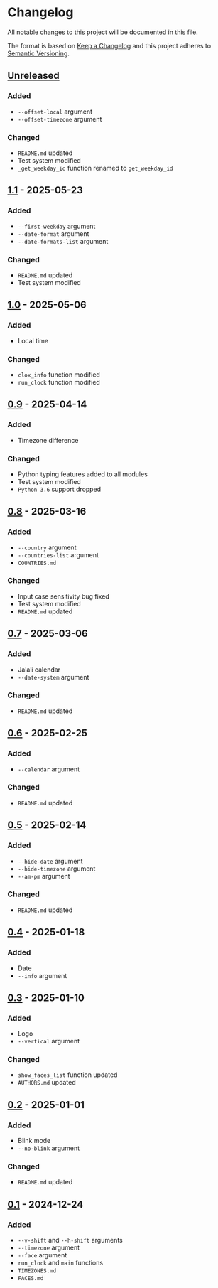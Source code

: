 # Changelog
All notable changes to this project will be documented in this file.

The format is based on [Keep a Changelog](http://keepachangelog.com/en/1.0.0/)
and this project adheres to [Semantic Versioning](http://semver.org/spec/v2.0.0.html).

## [Unreleased]
### Added
- `--offset-local` argument
- `--offset-timezone` argument
### Changed
- `README.md` updated
- Test system modified
- `_get_weekday_id` function renamed to `get_weekday_id`
## [1.1] - 2025-05-23
### Added
- `--first-weekday` argument
- `--date-format` argument
- `--date-formats-list` argument
### Changed
- `README.md` updated
- Test system modified
## [1.0] - 2025-05-06
### Added
- Local time
### Changed
- `clox_info` function modified
- `run_clock` function modified
## [0.9] - 2025-04-14
### Added
- Timezone difference
### Changed
- Python typing features added to all modules
- Test system modified
- `Python 3.6` support dropped
## [0.8] - 2025-03-16
### Added
- `--country` argument
- `--countries-list` argument
- `COUNTRIES.md`
### Changed
- Input case sensitivity bug fixed
- Test system modified
- `README.md` updated
## [0.7] - 2025-03-06
### Added
- Jalali calendar
- `--date-system` argument
### Changed
- `README.md` updated
## [0.6] - 2025-02-25
### Added
- `--calendar` argument
### Changed
- `README.md` updated
## [0.5] - 2025-02-14
### Added
- `--hide-date` argument
- `--hide-timezone` argument
- `--am-pm` argument
### Changed
- `README.md` updated
## [0.4] - 2025-01-18
### Added
- Date
- `--info` argument
## [0.3] - 2025-01-10
### Added
- Logo
- `--vertical` argument
### Changed
- `show_faces_list` function updated
- `AUTHORS.md` updated
## [0.2] - 2025-01-01
### Added
- Blink mode
- `--no-blink` argument
### Changed
- `README.md` updated
## [0.1] - 2024-12-24
### Added
- `--v-shift` and `--h-shift` arguments
- `--timezone` argument
- `--face` argument
- `run_clock` and `main` functions
- `TIMEZONES.md`
- `FACES.md`

[Unreleased]: https://github.com/sepandhaghighi/clox/compare/v1.1...dev
[1.1]: https://github.com/sepandhaghighi/clox/compare/v1.0...v1.1
[1.0]: https://github.com/sepandhaghighi/clox/compare/v0.9...v1.0
[0.9]: https://github.com/sepandhaghighi/clox/compare/v0.8...v0.9
[0.8]: https://github.com/sepandhaghighi/clox/compare/v0.7...v0.8
[0.7]: https://github.com/sepandhaghighi/clox/compare/v0.6...v0.7
[0.6]: https://github.com/sepandhaghighi/clox/compare/v0.5...v0.6
[0.5]: https://github.com/sepandhaghighi/clox/compare/v0.4...v0.5
[0.4]: https://github.com/sepandhaghighi/clox/compare/v0.3...v0.4
[0.3]: https://github.com/sepandhaghighi/clox/compare/v0.2...v0.3
[0.2]: https://github.com/sepandhaghighi/clox/compare/v0.1...v0.2
[0.1]: https://github.com/sepandhaghighi/clox/compare/e9b49e2...v0.1



